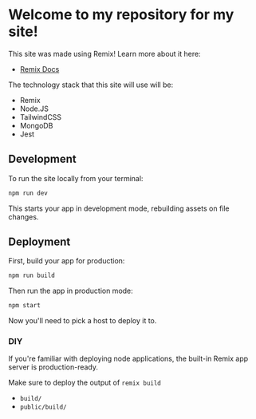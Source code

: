 # Welcome to my repository for my site!

This site was made using Remix! Learn more about it here:

- [Remix Docs](https://remix.run/docs)

The technology stack that this site will use will be:

- Remix
- Node.JS
- TailwindCSS
- MongoDB
- Jest

## Development

To run the site locally from your terminal:

```sh
npm run dev
```

This starts your app in development mode, rebuilding assets on file changes.

## Deployment

First, build your app for production:

```sh
npm run build
```

Then run the app in production mode:

```sh
npm start
```

Now you'll need to pick a host to deploy it to.

### DIY

If you're familiar with deploying node applications, the built-in Remix app server is production-ready.

Make sure to deploy the output of `remix build`

- `build/`
- `public/build/`
